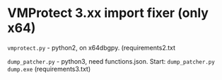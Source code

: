 # VMProtect 3.xx import fixer (only x64)
`vmprotect.py` - python2, on x64dbgpy. (requirements2.txt

`dump_patcher.py` - python3, need functions.json. Start: ```dump_patcher.py dump.exe``` (requirements3.txt)
